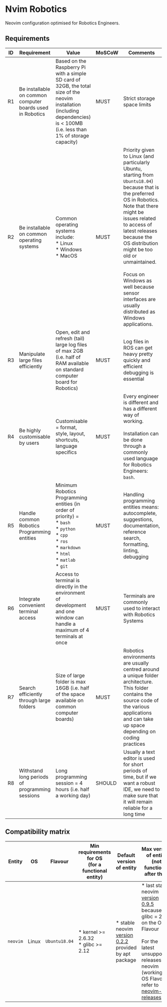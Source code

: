 # Nvim Robotics

Neovim configuration optimised for Robotics Engineers.

## Requirements

| ID | Requirement | Value | MoSCoW | Comments |
| --- | --- | --- | --- | --- |
| R1 | Be installable on common computer boards used in Robotics | Based on the Raspberry Pi with a simple SD card of 32GB, the total size of the neovim installation (including dependencies) is < 100MB (i.e. less than 1% of storage capacity) | MUST | Strict storage space limits |
| R2 | Be installable on common operating systems | Common operating systems include: <br>\* Linux<br>\* Windows<br>\* MacOS | MUST | Priority given to Linux (and particularly Ubuntu, starting from `Ubuntu18.04`) because that is the preferred OS in Robotics. Note that there might be issues related to access of latest releases because the OS distribution might be too old or unmaintained.<br><br>Focus on Windows as well because sensor interfaces are usually distributed as Windows applications. |
| R3 | Manipulate large files efficiently | Open, edit and refresh (tail) large log files of max 2GB (i.e. half of RAM available on standard computer board for Robotics) | MUST | Log files in ROS can get heavy pretty quickly and efficient debugging is essential |
| R4 | Be highly customisable by users | Customisable = format, style, layout, shortcuts, language specifics | MUST | Every engineer is different and has a different way of working. <br><br>Installation can be done through a commonly used language for Robotics Engineers: `bash`. |
| R5 | Handle common Robotics Programming entities | Minimum Robotics Programming entities (in order of priority) =<br>\* `bash`<br>\* `python`<br>\* `cpp`<br>\* `ros`<br>\* `markdown`<br>\* `html`<br>\* `matlab`<br>\* `git` | MUST | Handling programming entities means: autocomplete, suggestions, documentation, reference search, formatting, linting, debugging |
| R6 | Integrate convenient terminal access | Access to terminal is directly in the environment of development and one window can handle a maximum of 4 terminals at once | MUST | Terminals are commonly used to interact with Robotics Systems |
| R7 | Search efficiently through large folders | Size of large folder is max 16GB (i.e. half of the space available on common computer boards) | MUST | Robotics environments are usually centred around a unique folder architecture. This folder contains the source code of the various applications and can take up space depending on coding practices |
| R8 | Withstand long periods of programming sessions | Long programming session = 4 hours (i.e. half a working day) | SHOULD | Usually a text editor is used for short periods of time, but if we want a robust IDE, we need to make sure that it will remain reliable for a long time |

## Compatibility matrix

| Entity | OS | Flavour | Min requirements for OS <br>(for a functional entity) | Default version of entity | Max version of entity <br>(not functional after that) |
| --- | --- | --- | --- | --- | --- |
| `neovim` | Linux | `Ubuntu18.04` | \* kernel >= 2.6.32<br>\* glibc >= 2.12 | \* stable neovim [version 0.2.2](https://github.com/neovim/neovim/releases/tag/v0.2.2) provided by apt package | \* last stable neovim [version 0.9.5]() because glibc = 2.27 on the OS Flavour<br><br>For the latest unsupported releases of neovim (working on OS Flavour), refer to [neovim-releases](https://github.com/neovim/neovim-releases/releases)  |

